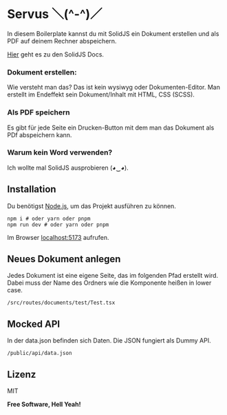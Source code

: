 # Servus ＼(^-^)／

In diesem Boilerplate kannst du mit SolidJS ein Dokument erstellen und als PDF auf deinem Rechner abspeichern.

[Hier](https://www.solidjs.com/guides/getting-started) geht es zu den SolidJS Docs.

### Dokument erstellen:
Wie versteht man das?
Das ist kein wysiwyg oder Dokumenten-Editor.
Man erstellt im Endeffekt sein Dokument/Inhalt mit HTML, CSS (SCSS).

### Als PDF speichern
Es gibt für jede Seite ein Drucken-Button mit dem man das Dokument als PDf abspeichern kann.

### Warum kein Word verwenden?
Ich wollte mal SolidJS ausprobieren (◕‿◕).

## Installation

Du benötigst [Node.js](https://nodejs.org/), um das Projekt ausführen zu können.

```
npm i # oder yarn oder pnpm
npm run dev # oder yarn oder pnpm
```

Im Browser [localhost:5173](http://localhost:5173/) aufrufen.

## Neues Dokument anlegen

Jedes Dokument ist eine eigene Seite, das im folgenden Pfad erstellt wird. Dabei muss der Name des Ordners wie die Komponente heißen in lower case.
```
/src/routes/documents/test/Test.tsx
```

## Mocked API

In der data.json befinden sich Daten. Die JSON fungiert als Dummy API.
```
/public/api/data.json
```

## Lizenz

MIT

**Free Software, Hell Yeah!**